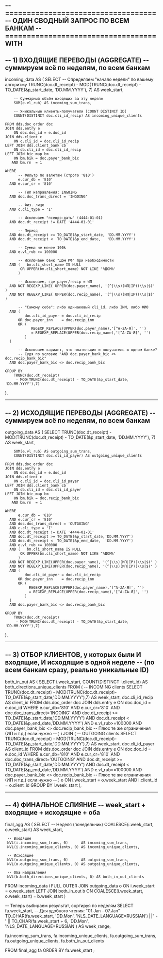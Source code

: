 -- ===================================
-- ОДИН СВОДНЫЙ ЗАПРОС ПО ВСЕМ БАНКАМ
-- ===================================
WITH
-------------------------------------------------------------------------------
-- 1) ВХОДЯЩИЕ ПЕРЕВОДЫ (AGGREGATE) -- суммируем всё по неделям, по всем банкам
-------------------------------------------------------------------------------
incoming_data AS (
    SELECT
        -- Определяем "начало недели" по вашему алгоритму
        TRUNC(doc.dt_receipt)
          - MOD(TRUNC(doc.dt_receipt) - TO_DATE(&p_start_date, 'DD.MM.YYYY'), 7)
          AS week_start,

        -- Суммарный объём входящих за эту неделю
        SUM(e.vl_rub) AS incoming_sum_trans,

        -- Уникальные клиенты-получатели (COUNT DISTINCT ID)
        COUNT(DISTINCT doc.cli_id_recip) AS incoming_unique_clients

    FROM dds.doc_order doc
    JOIN dds.entry e
        ON doc.doc_id = e.doc_id
    JOIN dds.client c
        ON c.cli_id = doc.cli_id_recip
    LEFT JOIN dds.client_bank cb
        ON cb.cli_id = doc.cli_id_recip
    LEFT JOIN bic_map bm
        ON bm.bik = doc.payer_bank_bic
       AND bm.rn  = 1

    WHERE
          -- Фильтр по валютам (строго '810')
          e.cur_db = '810'
      AND e.cur_cr = '810'

          -- Тип направления: INGOING
      AND doc.doc_trans_direct = 'INGOING'

          -- Физ. лицо
      AND c.cli_type = 'I'

          -- Исключаем "псевдо-даты" (4444-01-01)
      AND doc.dt_receipt != DATE '4444-01-01'

          -- Период
      AND doc.dt_receipt >= TO_DATE(&p_start_date, 'DD.MM.YYYY')
      AND doc.dt_receipt <  TO_DATE(&p_end_date,   'DD.MM.YYYY')

          -- Cумма не менее 100k
      AND e.vl_rub >= 100000

          -- Исключаем банк "Дом РФ" при необходимости
      AND (   bm.cli_short_name IS NULL
           OR UPPER(bm.cli_short_name) NOT LIKE '%ДОМ%'
          )

          -- Исключаем, где payer/recip = ИП
      AND NOT REGEXP_LIKE( UPPER(doc.payer_name), '(^|\\s)(ИП|IP)(\\s|$)' )
      AND NOT REGEXP_LIKE( UPPER(doc.recip_name), '(^|\\s)(ИП|IP)(\\s|$)' )

          -- "Самому себе": либо одинаковый cli_id, либо INN, либо ФИО
      AND (
             doc.cli_id_payer = doc.cli_id_recip
          OR doc.payer_inn    = doc.recip_inn
          OR (
                REGEXP_REPLACE(UPPER(doc.payer_name),'[^A-ZА-Я]', '')
                = REGEXP_REPLACE(UPPER(doc.recip_name),'[^A-ZА-Я]', '')
             )
      )

          -- Исключаем вариант, что плательщик и получатель в одном банке?
          -- Судя по условию "AND doc.payer_bank_bic <> doc.recip_bank_bic"
      AND doc.payer_bank_bic <> doc.recip_bank_bic

    GROUP BY
        TRUNC(doc.dt_receipt)
         - MOD(TRUNC(doc.dt_receipt) - TO_DATE(&p_start_date, 'DD.MM.YYYY'),7)
),

-------------------------------------------------------------------------------
-- 2) ИСХОДЯЩИЕ ПЕРЕВОДЫ (AGGREGATE) -- суммируем всё по неделям, по всем банкам
-------------------------------------------------------------------------------
outgoing_data AS (
    SELECT
        TRUNC(doc.dt_receipt)
          - MOD(TRUNC(doc.dt_receipt) - TO_DATE(&p_start_date, 'DD.MM.YYYY'), 7)
          AS week_start,

        SUM(e.vl_rub) AS outgoing_sum_trans,
        COUNT(DISTINCT doc.cli_id_payer) AS outgoing_unique_clients

    FROM dds.doc_order doc
    JOIN dds.entry e
        ON doc.doc_id = e.doc_id
    JOIN dds.client c
        ON c.cli_id = doc.cli_id_payer
    LEFT JOIN dds.client_bank cb
        ON cb.cli_id = doc.cli_id_payer
    LEFT JOIN bic_map bm
        ON bm.bik = doc.recip_bank_bic
       AND bm.rn  = 1

    WHERE
          e.cur_db = '810'
      AND e.cur_cr = '810'
      AND doc.doc_trans_direct = 'OUTGOING'
      AND c.cli_type = 'I'
      AND doc.dt_receipt != DATE '4444-01-01'
      AND doc.dt_receipt >= TO_DATE(&p_start_date,'DD.MM.YYYY')
      AND doc.dt_receipt <  TO_DATE(&p_end_date,  'DD.MM.YYYY')
      AND e.vl_rub >= 100000
      AND (   bm.cli_short_name IS NULL
           OR UPPER(bm.cli_short_name) NOT LIKE '%ДОМ%'
          )
      AND NOT REGEXP_LIKE(UPPER(doc.payer_name), '(^|\\s)(ИП|IP)(\\s|$)' )
      AND NOT REGEXP_LIKE(UPPER(doc.recip_name), '(^|\\s)(ИП|IP)(\\s|$)' )
      AND (
             doc.cli_id_payer = doc.cli_id_recip
          OR doc.payer_inn    = doc.recip_inn
          OR (
               REGEXP_REPLACE(UPPER(doc.payer_name),'[^A-ZА-Я]', '')
               = REGEXP_REPLACE(UPPER(doc.recip_name),'[^A-ZА-Я]', '')
             )
      )
      AND doc.payer_bank_bic <> doc.recip_bank_bic

    GROUP BY
        TRUNC(doc.dt_receipt)
         - MOD(TRUNC(doc.dt_receipt) - TO_DATE(&p_start_date, 'DD.MM.YYYY'),7)
),

-------------------------------------------------------------------------------
-- 3) ОТБОР КЛИЕНТОВ, у которых были И входящие, И исходящие в одной неделе
--    (по всем банкам сразу, реально уникальные ID)
-------------------------------------------------------------------------------
both_in_out AS (
    SELECT
      i.week_start,
      COUNT(DISTINCT i.client_id) AS both_directions_unique_clients
    FROM (
      -- INCOMING clients
      SELECT
        TRUNC(doc.dt_receipt)
          - MOD(TRUNC(doc.dt_receipt)-TO_DATE(&p_start_date,'DD.MM.YYYY'),7)
          AS week_start,
        doc.cli_id_recip AS client_id
      FROM dds.doc_order doc
      JOIN dds.entry e ON doc.doc_id = e.doc_id
      WHERE
            e.cur_db='810'
        AND e.cur_cr='810'
        AND doc.doc_trans_direct='INGOING'
        AND doc.dt_receipt >= TO_DATE(&p_start_date,'DD.MM.YYYY')
        AND doc.dt_receipt <  TO_DATE(&p_end_date,'DD.MM.YYYY')
        AND e.vl_rub>=100000
        AND doc.payer_bank_bic <> doc.recip_bank_bic
        -- Плюс те же ограничения (ИП и т.д.) если нужно --
    ) i
    JOIN (
      -- OUTGOING clients
      SELECT
        TRUNC(doc.dt_receipt)
          - MOD(TRUNC(doc.dt_receipt)-TO_DATE(&p_start_date,'DD.MM.YYYY'),7)
          AS week_start,
        doc.cli_id_payer AS client_id
      FROM dds.doc_order doc
      JOIN dds.entry e ON doc.doc_id = e.doc_id
      WHERE
            e.cur_db='810'
        AND e.cur_cr='810'
        AND doc.doc_trans_direct='OUTGOING'
        AND doc.dt_receipt >= TO_DATE(&p_start_date,'DD.MM.YYYY')
        AND doc.dt_receipt <  TO_DATE(&p_end_date,'DD.MM.YYYY')
        AND e.vl_rub>=100000
        AND doc.payer_bank_bic <> doc.recip_bank_bic
        -- Плюс те же ограничения (ИП и т.д.) если нужно --
    ) o
      ON  i.week_start = o.week_start
      AND i.client_id  = o.client_id
    GROUP BY i.week_start
),

-------------------------------------------------------------------------------
-- 4) ФИНАЛЬНОЕ СЛИЯНИЕ -- week_start + входящие + исходящие + оба
-------------------------------------------------------------------------------
final_agg AS (
  SELECT
     -- Неделя (понедельник)
     COALESCE(i.week_start, o.week_start) AS week_start,

     -- Входящие
     NVL(i.incoming_sum_trans, 0)      AS incoming_sum_trans,
     NVL(i.incoming_unique_clients, 0) AS incoming_unique_clients,

     -- Исходящие
     NVL(o.outgoing_sum_trans, 0)      AS outgoing_sum_trans,
     NVL(o.outgoing_unique_clients, 0) AS outgoing_unique_clients,

     -- Оба направления
     NVL(b.both_directions_unique_clients, 0) AS both_in_out_clients

  FROM incoming_data i
  FULL OUTER JOIN outgoing_data o
     ON i.week_start = o.week_start
  LEFT JOIN both_in_out b
     ON COALESCE(i.week_start, o.week_start) = b.week_start
)

-- Теперь выбираем результат, сортируя по неделям
SELECT
  fa.week_start,
  -- Для удобного чтения: "01.Jan - 07.Jan"
  TO_CHAR(fa.week_start, 'DD.Mon', 'NLS_DATE_LANGUAGE=RUSSIAN')
    || ' - '
    || TO_CHAR(fa.week_start + 6, 'DD.Mon', 'NLS_DATE_LANGUAGE=RUSSIAN')
    AS week_range,

  fa.incoming_sum_trans,
  fa.incoming_unique_clients,
  fa.outgoing_sum_trans,
  fa.outgoing_unique_clients,
  fa.both_in_out_clients

FROM final_agg fa
ORDER BY fa.week_start
;
